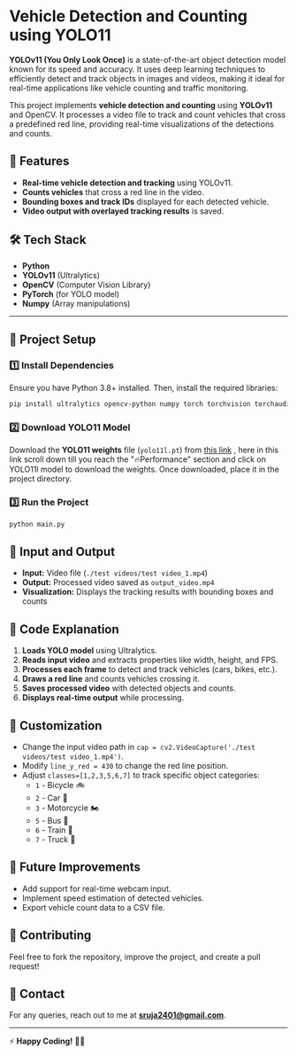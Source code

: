 # Vehicle Detection and Counting using YOLO11

**YOLOv11 (You Only Look Once)** is a state-of-the-art object detection model known for its speed and accuracy. It uses deep learning techniques to efficiently detect and track objects in images and videos, making it ideal for real-time applications like vehicle counting and traffic monitoring.

This project implements **vehicle detection and counting** using **YOLOv11** and OpenCV. It processes a video file to track and count vehicles that cross a predefined red line, providing real-time visualizations of the detections and counts.

## 🚀 Features

- **Real-time vehicle detection and tracking** using YOLOv11.
- **Counts vehicles** that cross a red line in the video.
- **Bounding boxes and track IDs** displayed for each detected vehicle.
- **Video output with overlayed tracking results** is saved.

## 🛠️ Tech Stack

- **Python**
- **YOLOv11** (Ultralytics)
- **OpenCV** (Computer Vision Library)
- **PyTorch** (for YOLO model)
- **Numpy** (Array manipulations)

---

## 📂 Project Setup

### 1️⃣ Install Dependencies

Ensure you have Python 3.8+ installed. Then, install the required libraries:

```bash
pip install ultralytics opencv-python numpy torch torchvision torchaudio
```

### 2️⃣ Download YOLO11 Model

Download the **YOLO11 weights** file (`yolo11l.pt`) from [this link](https://docs.ultralytics.com/models/yolo11/#performance-metrics) , here in this link scroll down till you reach the  "🔥Performance" section and click on YOLO11l model to download the weights. Once downloaded, place it in the project directory.



### 3️⃣ Run the Project

```bash
python main.py
```

## 🎥 Input and Output

- **Input:** Video file (`./test videos/test video_1.mp4`)
- **Output:** Processed video saved as `output_video.mp4`
- **Visualization:** Displays the tracking results with bounding boxes and counts

## 📜 Code Explanation

1. **Loads YOLO model** using Ultralytics.
2. **Reads input video** and extracts properties like width, height, and FPS.
3. **Processes each frame** to detect and track vehicles (cars, bikes, etc.).
4. **Draws a red line** and counts vehicles crossing it.
5. **Saves processed video** with detected objects and counts.
6. **Displays real-time output** while processing.

## 🎯 Customization

- Change the input video path in `cap = cv2.VideoCapture('./test videos/test video_1.mp4')`.
- Modify `line_y_red = 430` to change the red line position.
- Adjust `classes=[1,2,3,5,6,7]` to track specific object categories:
  - `1` - Bicycle 🚲
  - `2` - Car 🚗
  - `3` - Motorcycle 🏍️
  - `5` - Bus 🚌
  - `6` - Train 🚆
  - `7` - Truck 🚛

## 📝 Future Improvements

- Add support for real-time webcam input.
- Implement speed estimation of detected vehicles.
- Export vehicle count data to a CSV file.

## 🤝 Contributing

Feel free to fork the repository, improve the project, and create a pull request!

## 📧 Contact

For any queries, reach out to me at **sruja2401@gmail.com**.

---

⚡ **Happy Coding!** 🚗🚦

